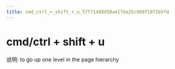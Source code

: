 ```yaml
---
title: cmd_ctrl_+_shift_+_u_57f71488d50a417da25c960f1072b5fd
---
```


# cmd/ctrl + shift + u

说明: to go up one level in the page hierarchy